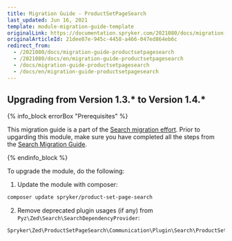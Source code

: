 ```yaml
---
title: Migration Guide - ProductSetPageSearch
last_updated: Jun 16, 2021
template: module-migration-guide-template
originalLink: https://documentation.spryker.com/2021080/docs/migration-guide-productsetpagesearch
originalArticleId: 21dee07e-945c-4458-a466-047ed864eb6c
redirect_from:
  - /2021080/docs/migration-guide-productsetpagesearch
  - /2021080/docs/en/migration-guide-productsetpagesearch
  - /docs/migration-guide-productsetpagesearch
  - /docs/en/migration-guide-productsetpagesearch
---
```


## Upgrading from Version 1.3.* to Version 1.4.*

{% info_block errorBox "Prerequisites" %}

This migration guide is a part of the [Search migration effort](/docs/scos/dev/migration-concepts/search-migration-concept/search-migration-concept.html). Prior to upgarding this module, make sure you have completed all the steps from the [Search Migration Guide](/docs/scos/dev/module-migration-guides/migration-guide-search.html#upgrading-from-version-89-to-version-810).

{% endinfo_block %}

To upgrade the module, do the following:
1. Update the module with composer:
```bash
composer update spryker/product-set-page-search
```
2. Remove deprecated plugin usages (if any) from `Pyz\Zed\Search\SearchDependencyProvider`:
```php
Spryker\Zed\ProductSetPageSearch\Communication\Plugin\Search\ProductSetPageMapPlugin
```
